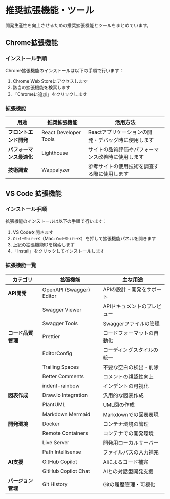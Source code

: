 # 推奨拡張機能・ツール

開発生産性を向上させるための推奨拡張機能とツールをまとめています。
## Chrome拡張機能

### インストール手順

Chrome拡張機能のインストールは以下の手順で行います：

1. Chrome Web Storeにアクセスします
2. 該当の拡張機能を検索します
3. 「Chromeに追加」をクリックします

### 拡張機能

| 用途 | 推奨拡張機能 | 活用方法 |
|------|--------------|----------|
| **フロントエンド開発** | React Developer Tools | Reactアプリケーションの開発・デバッグ時に使用します |
| **パフォーマンス最適化** | Lighthouse | サイトの品質評価やパフォーマンス改善時に使用します |
| **技術調査** | Wappalyzer | 参考サイトの使用技術を調査する際に使用します |

## VS Code 拡張機能

### インストール手順

拡張機能のインストールは以下の手順で行います：

1. VS Codeを開きます
2. `Ctrl+Shift+X`（Mac: `Cmd+Shift+X`）を押して拡張機能パネルを開きます
3. 上記の拡張機能IDを検索します
4. 「Install」をクリックしてインストールします

### 拡張機能一覧

| カテゴリ | 拡張機能 | 主な用途 |
|---------|----------|----------|
| **API開発** | OpenAPI (Swagger) Editor | APIの設計・開発をサポート |
|  | Swagger Viewer | APIドキュメントのプレビュー |
|  | Swagger Tools | Swaggerファイルの管理 |
| **コード品質管理** | Prettier | コードフォーマットの自動化 |
|  | EditorConfig | コーディングスタイルの統一 |
|  | Trailing Spaces | 不要な空白の検出・削除 |
|  | Better Comments | コメントの視認性向上 |
|  | indent-rainbow | インデントの可視化 |
| **図表作成** | Draw.io Integration | 汎用的な図表作成 |
|  | PlantUML | UML図の作成 |
|  | Markdown Mermaid | Markdownでの図表表現 |
| **開発環境** | Docker | コンテナ環境の管理 |
|  | Remote Containers | コンテナでの開発環境 |
|  | Live Server | 開発用ローカルサーバー |
|  | Path Intellisense | ファイルパスの入力補完 |
| **AI支援** | GitHub Copilot | AIによるコード補完 |
|  | GitHub Copilot Chat | AIとの対話型開発支援 |
| **バージョン管理** | Git History | Gitの履歴管理・可視化 |
